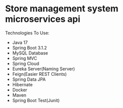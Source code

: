 # Store management system microservices api #



Technologies To Use:
- Java 17
- Spring Boot 3.1.2
- MySQL Database
- Spring MVC
- Spring Cloud
- Eureka Server(Naming Server)
- Feign(Easier REST Clients)
- Spring Data JPA
- Hibernate
- Docker
- Maven
- Spring Boot Test(Junit)

